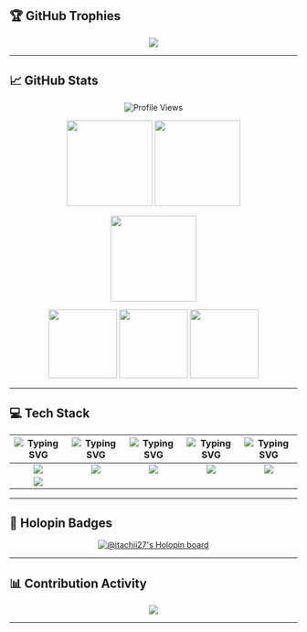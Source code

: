 
## 🏆 GitHub Trophies

<p align="center">
  <img src="https://github-profile-trophy.vercel.app/?username=Itachii27&theme=shadow_blue&no-frame=false&no-bg=true&margin-w=10"/>
</p>

--- 

## 📈 GitHub Stats

<p align="center">
  <img src="https://komarev.com/ghpvc/?username=Itachii27&color=brightgreen" alt="Profile Views"/>
</p>

<p align="center">
  <img src="https://github-readme-stats.vercel.app/api?username=Itachii27&theme=blue-green&hide_border=true&include_all_commits=false&count_private=true" height="150"/>
  <img src="https://github-readme-stats.vercel.app/api/top-langs/?username=Itachii27&theme=blue-green&hide_border=true&layout=compact" height="150"/>
</p>

<p align="center">
  <img src="https://github-readme-streak-stats.herokuapp.com/?user=Itachii27&theme=blue-green&hide_border=true" height="150"/>
</p>

<p align="center">
  <img src="http://github-profile-summary-cards.vercel.app/api/cards/repos-per-language?username=Itachii27&theme=blue_green" height="120"/>
  <img src="http://github-profile-summary-cards.vercel.app/api/cards/most-commit-language?username=Itachii27&theme=blue_green" height="120"/>
  <img src="http://github-profile-summary-cards.vercel.app/api/cards/productive-time?username=Itachii27&theme=blue_green&utcOffset=8" height="120"/>
</p>

---

## 💻 Tech Stack

| ![Typing SVG](https://readme-typing-svg.herokuapp.com?font=Fira+Code&size=20&pause=1000&color=00FF2B&width=200&lines=Languages) | ![Typing SVG](https://readme-typing-svg.herokuapp.com?font=Fira+Code&size=20&pause=1000&color=00FF2B&width=200&lines=Frameworks) | ![Typing SVG](https://readme-typing-svg.herokuapp.com?font=Fira+Code&size=20&pause=1000&color=00FF2B&width=200&lines=IDEs) | ![Typing SVG](https://readme-typing-svg.herokuapp.com?font=Fira+Code&size=20&pause=1000&color=00FF2B&width=200&lines=Tools) | ![Typing SVG](https://readme-typing-svg.herokuapp.com?font=Fira+Code&size=20&pause=1000&color=00FF2B&width=200&lines=Operating+Systems) |
| -------- | -------- | ------- | ------ | ------------------- |
| <div align="center"><img src="https://skillicons.dev/icons?i=py,java,js,html,css,r" /></div> | <div align="center"><img src="https://skillicons.dev/icons?i=nodejs,react,bootstrap" /></div> | <div align="center"><img src="https://skillicons.dev/icons?i=vscode,eclipse" /></div> | <div align="center"><img src="https://skillicons.dev/icons?i=git,github,anaconda" /></div> | <div align="center"><img src="https://skillicons.dev/icons?i=windows,linux,ubuntu" /></div> |
| <div align="center"><img src="https://skillicons.dev/icons?i=mysql,postgres" /></div> |  |  |  |  |

---


## 🌟 Holopin Badges

<p align="center">
  <a href="https://holopin.io/@itachii27">
    <img src="https://holopin.me/itachii27" alt="@itachii27's Holopin board"/>
  </a>
</p>

---

## 📊 Contribution Activity

<p align="center">
  <img src="https://github-readme-activity-graph.vercel.app/graph?username=itachii27&theme=dracula"/>
</p>

---
